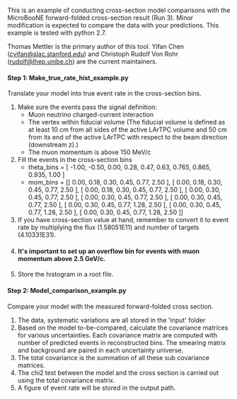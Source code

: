 This is an example of conducting cross-section model comparisons with the MicroBooNE forward-folded cross-section result (Run 3). Minor modification is expected to compare the data with your predictions. This example is tested with python 2.7.

Thomas Mettler is the primary author of this tool. Yifan Chen (cyifan@slac.stanford.edu) and Christoph Rudolf Von Rohr (rudolf@lhep.unibe.ch) are the current maintainers.

#### Step 1: Make_true_rate_hist_example.py
Translate your model into true event rate in the cross-section bins. 
1. Make sure the events pass the signal definition:
    - Muon neutrino charged-current interaction
    - The vertex within fiducial volume (The fiducial volume is defined as at least 10 cm from all sides of the active LArTPC volume and 50 cm from its end of the active LArTPC with respect to the beam direction (downstream z).)
    - The muon momentum is above 150 MeV/c
2. Fill the events in the cross-section bins
    - theta_bins = [ -1.00, -0.50, 0.00, 0.28, 0.47, 0.63, 0.765, 0.865, 0.935, 1.00 ]
    - mom_bins = [[ 0.00, 0.18, 0.30, 0.45, 0.77, 2.50 ], [ 0.00, 0.18, 0.30, 0.45, 0.77, 2.50 ], [ 0.00, 0.18, 0.30, 0.45, 0.77, 2.50 ], [ 0.00, 0.30, 0.45, 0.77, 2.50 ], [ 0.00, 0.30, 0.45, 0.77, 2.50 ], [ 0.00, 0.30, 0.45, 0.77, 2.50 ], [ 0.00, 0.30, 0.45, 0.77, 1.28, 2.50 ], [ 0.00, 0.30, 0.45, 0.77, 1.28, 2.50 ], [ 0.00, 0.30, 0.45, 0.77, 1.28, 2.50 ]]
3. If you have cross-section value at hand, remember to convert it to event rate by multiplying the flux (1.58051E11) and number of targets (4.10331E31).
4. #### It's important to set up an overflow bin for events with muon momentum above 2.5 GeV/c. 
5. Store the histogram in a root file.


#### Step 2: Model_comparison_example.py
Compare your model with the measured forward-folded cross section.
1. The data, systematic variations are all stored in the 'input' folder
2. Based on the model to-be-compared, calculate the covariance matrices for various uncertainties. Each covariance matrix are computed with number of predicted events in reconstructed bins. The smearing matrix and background are paired in each uncertainty universe.
3. The total covariance is the summation of all these sub covariance matrices.
4. The chi2 test between the model and the cross section is carried out using the total covariance matrix.
5. A figure of event rate will be stored in the output path.

